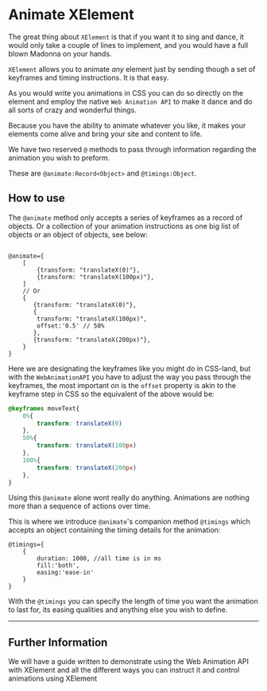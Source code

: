 # Animate XElement

The great thing about `XElement` is that if you want it to sing and dance, it would only take a couple of lines to implement, and you would have a full blown Madonna on your hands.

`XElement` allows you to animate *any* element just by sending though a set of keyframes and timing instructions. It is that easy.

As you would write you animations in CSS you can do so directly on the element and employ the native `Web Animation API` to make it dance and do all sorts of crazy and wonderful things.

Because you have the ability to animate whatever you like, it makes your elements come alive and bring your site and content to life.

We have two reserved `@` methods to pass through information regarding the animation you wish to preform.

These are `@animate:Record<Object>` and `@timings:Object`.
## How to use

The `@animate` method only accepts a series of keyframes as a record of objects. Or a collection of your animation instructions as one big list of objects or an object of objects, see below:

```astro

@animate={
    [
        {transform: "translateX(0)"},
        {transform: "translateX(100px)"},
    ]
    // Or
    {
       {transform: "translateX(0)"},
       {
        transform: "translateX(100px)",
        offset:'0.5' // 50%
       }, 
       {transform: "translateX(200px)"}, 
    }
}
```

Here we are designating the keyframes like you might do in CSS-land, but with the `WebAnimationAPI` you have to adjust the way you pass through the keyframes, the most important on is the `offset` property is akin to the keyframe step in CSS so the equivalent of the above would be:

```css
@keyframes moveText{
    0%{
        transform: translateX(0)
    },
    50%{
        transform: translateX(100px)
    },
    100%{
        transform: translateX(200px)
    },
}
```

Using this `@animate` alone wont really do anything. Animations are nothing more than a sequence of actions over time.

This is where we introduce `@animate`'s companion method `@timings` which accepts an object containing the timing details for the animation:

```astro
@timings={
    {
        duration: 1000, //all time is in ms
        fill:'both',
        easing:'ease-in'
    }
}
```

With the `@timings` you can specify the length of time you want the animation to last for, its easing qualities and anything else you wish to define.



-----

## Further Information

We will have a guide written to demonstrate using the Web Animation API with XElement and all the different ways you can instruct it and control animations using XElement

